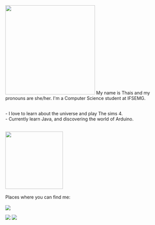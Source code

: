 <img src ="https://th.bing.com/th/id/R.c6dd43d4562a8e1a7c51ba3bd597eedc?rik=A8DhuUB618uuwA&pid=ImgRaw&r=0" width="280" >
My name is Thais and my pronouns are she/her.
I'm a Computer Science student at IFSEMG.

<br> - I love to learn about the universe and play The sims 4. 
<br> - Currently learn Java, and discovering the world of Arduino. 




<div style="display: inline_block"><br>
<img height="180em" src="https://github-readme-stats.vercel.app/api/top-langs/?username=so-tha&layout=compact&langs_count=7&theme=dracula"/>
</div>

<br>
Places where you can find me: <br>
<br>
<a href="https://www.linkedin.com/in/thais-souza-4b9ba1182/" target="_blank"><img src="https://img.shields.io/badge/-LinkedIn-%230077B5?style=for-the-badge&logo=linkedin&logoColor=white" target="_blank"></a> 

[<img src="https://img.shields.io/badge/twitter-%231DA1F2.svg?&style=for-the-badge&logo=twitter&logoColor=white" />](https://twitter.com/nnuyhan)  [<img src = "https://img.shields.io/badge/facebook-%231877F2.svg?&style=for-the-badge&logo=facebook&logoColor=white">](https://www.facebook.com/thais.hipolito.16)



